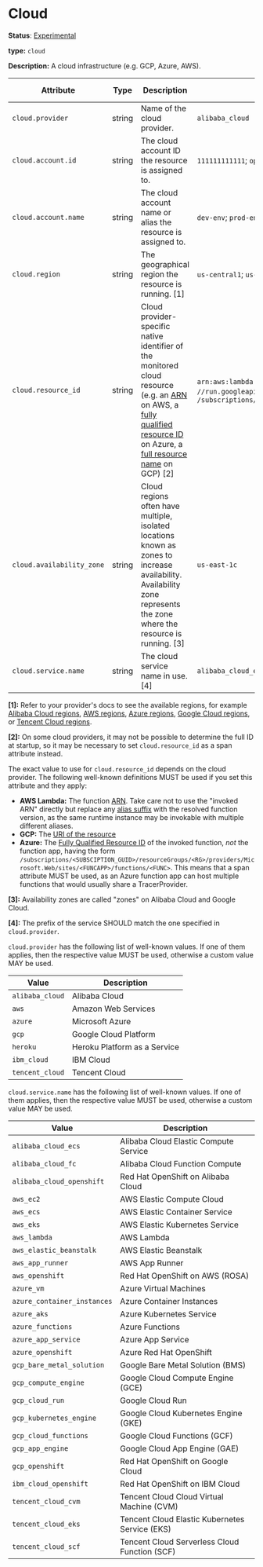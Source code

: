 # Cloud

**Status**: [Experimental][DocumentStatus]

**type:** `cloud`

**Description:** A cloud infrastructure (e.g. GCP, Azure, AWS).

<!-- semconv cloud -->
| Attribute  | Type | Description  | Examples  | Requirement Level |
|---|---|---|---|---|
| `cloud.provider` | string | Name of the cloud provider. | `alibaba_cloud` | Recommended |
| `cloud.account.id` | string | The cloud account ID the resource is assigned to. | `111111111111`; `opentelemetry` | Recommended |
| `cloud.account.name` | string | The cloud account name or alias the resource is assigned to. | `dev-env`; `prod-env` | Recommended |
| `cloud.region` | string | The geographical region the resource is running. [1] | `us-central1`; `us-east-1` | Recommended |
| `cloud.resource_id` | string | Cloud provider-specific native identifier of the monitored cloud resource (e.g. an [ARN](https://docs.aws.amazon.com/general/latest/gr/aws-arns-and-namespaces.html) on AWS, a [fully qualified resource ID](https://learn.microsoft.com/en-us/rest/api/resources/resources/get-by-id) on Azure, a [full resource name](https://cloud.google.com/apis/design/resource_names#full_resource_name) on GCP) [2] | `arn:aws:lambda:REGION:ACCOUNT_ID:function:my-function`; `//run.googleapis.com/projects/PROJECT_ID/locations/LOCATION_ID/services/SERVICE_ID`; `/subscriptions/<SUBSCIPTION_GUID>/resourceGroups/<RG>/providers/Microsoft.Web/sites/<FUNCAPP>/functions/<FUNC>` | Recommended |
| `cloud.availability_zone` | string | Cloud regions often have multiple, isolated locations known as zones to increase availability. Availability zone represents the zone where the resource is running. [3] | `us-east-1c` | Recommended |
| `cloud.service.name` | string | The cloud service name in use. [4] | `alibaba_cloud_ecs` | Recommended |

**[1]:** Refer to your provider's docs to see the available regions, for example [Alibaba Cloud regions](https://www.alibabacloud.com/help/doc-detail/40654.htm), [AWS regions](https://aws.amazon.com/about-aws/global-infrastructure/regions_az/), [Azure regions](https://azure.microsoft.com/en-us/global-infrastructure/geographies/), [Google Cloud regions](https://cloud.google.com/about/locations), or [Tencent Cloud regions](https://www.tencentcloud.com/document/product/213/6091).

**[2]:** On some cloud providers, it may not be possible to determine the full ID at startup,
so it may be necessary to set `cloud.resource_id` as a span attribute instead.

The exact value to use for `cloud.resource_id` depends on the cloud provider.
The following well-known definitions MUST be used if you set this attribute and they apply:

* **AWS Lambda:** The function [ARN](https://docs.aws.amazon.com/general/latest/gr/aws-arns-and-namespaces.html).
  Take care not to use the "invoked ARN" directly but replace any
  [alias suffix](https://docs.aws.amazon.com/lambda/latest/dg/configuration-aliases.html)
  with the resolved function version, as the same runtime instance may be invokable with
  multiple different aliases.
* **GCP:** The [URI of the resource](https://cloud.google.com/iam/docs/full-resource-names)
* **Azure:** The [Fully Qualified Resource ID](https://docs.microsoft.com/en-us/rest/api/resources/resources/get-by-id) of the invoked function,
  *not* the function app, having the form
  `/subscriptions/<SUBSCIPTION_GUID>/resourceGroups/<RG>/providers/Microsoft.Web/sites/<FUNCAPP>/functions/<FUNC>`.
  This means that a span attribute MUST be used, as an Azure function app can host multiple functions that would usually share
  a TracerProvider.

**[3]:** Availability zones are called "zones" on Alibaba Cloud and Google Cloud.

**[4]:** The prefix of the service SHOULD match the one specified in `cloud.provider`.

`cloud.provider` has the following list of well-known values. If one of them applies, then the respective value MUST be used, otherwise a custom value MAY be used.

| Value  | Description |
|---|---|
| `alibaba_cloud` | Alibaba Cloud |
| `aws` | Amazon Web Services |
| `azure` | Microsoft Azure |
| `gcp` | Google Cloud Platform |
| `heroku` | Heroku Platform as a Service |
| `ibm_cloud` | IBM Cloud |
| `tencent_cloud` | Tencent Cloud |

`cloud.service.name` has the following list of well-known values. If one of them applies, then the respective value MUST be used, otherwise a custom value MAY be used.

| Value  | Description |
|---|---|
| `alibaba_cloud_ecs` | Alibaba Cloud Elastic Compute Service |
| `alibaba_cloud_fc` | Alibaba Cloud Function Compute |
| `alibaba_cloud_openshift` | Red Hat OpenShift on Alibaba Cloud |
| `aws_ec2` | AWS Elastic Compute Cloud |
| `aws_ecs` | AWS Elastic Container Service |
| `aws_eks` | AWS Elastic Kubernetes Service |
| `aws_lambda` | AWS Lambda |
| `aws_elastic_beanstalk` | AWS Elastic Beanstalk |
| `aws_app_runner` | AWS App Runner |
| `aws_openshift` | Red Hat OpenShift on AWS (ROSA) |
| `azure_vm` | Azure Virtual Machines |
| `azure_container_instances` | Azure Container Instances |
| `azure_aks` | Azure Kubernetes Service |
| `azure_functions` | Azure Functions |
| `azure_app_service` | Azure App Service |
| `azure_openshift` | Azure Red Hat OpenShift |
| `gcp_bare_metal_solution` | Google Bare Metal Solution (BMS) |
| `gcp_compute_engine` | Google Cloud Compute Engine (GCE) |
| `gcp_cloud_run` | Google Cloud Run |
| `gcp_kubernetes_engine` | Google Cloud Kubernetes Engine (GKE) |
| `gcp_cloud_functions` | Google Cloud Functions (GCF) |
| `gcp_app_engine` | Google Cloud App Engine (GAE) |
| `gcp_openshift` | Red Hat OpenShift on Google Cloud |
| `ibm_cloud_openshift` | Red Hat OpenShift on IBM Cloud |
| `tencent_cloud_cvm` | Tencent Cloud Cloud Virtual Machine (CVM) |
| `tencent_cloud_eks` | Tencent Cloud Elastic Kubernetes Service (EKS) |
| `tencent_cloud_scf` | Tencent Cloud Serverless Cloud Function (SCF) |
<!-- endsemconv -->

[DocumentStatus]: https://github.com/open-telemetry/opentelemetry-specification/tree/v1.22.0/specification/document-status.md
